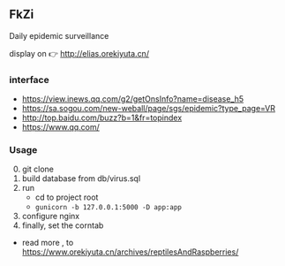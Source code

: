 ## FkZi
Daily epidemic surveillance

display on 👉 http://elias.orekiyuta.cn/
### interface
- https://view.inews.qq.com/g2/getOnsInfo?name=disease_h5
- https://sa.sogou.com/new-weball/page/sgs/epidemic?type_page=VR
- http://top.baidu.com/buzz?b=1&fr=topindex
- https://www.qq.com/

### Usage
0. git clone 
0. build database from db/virus.sql
0. run 
    - cd to project root
    - `gunicorn -b 127.0.0.1:5000 -D app:app`
0. configure nginx
0. finally, set the corntab
- read more , to https://www.orekiyuta.cn/archives/reptilesAndRaspberries/
